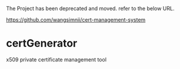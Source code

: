 The Project has been deprecated and moved. refer to the below URL.

https://github.com/wangsimnii/cert-management-system

# certGenerator
x509 private certificate management tool

